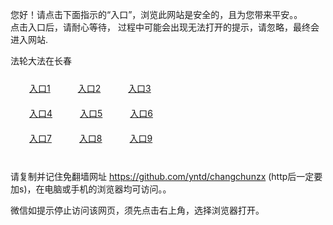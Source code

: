 您好！请点击下面指示的“入口”，浏览此网站是安全的，且为您带来平安。。 <br/>
点击入口后，请耐心等待， 过程中可能会出现无法打开的提示，请忽略，最终会进入网站. </br>

法轮大法在长春<br/>
<div style="padding:10px"><a style="margin:20px" target="_blank" href="https://d2obxzz9qy88w8.cloudfront.net/2Qpsp?zxbfqv" id="ccLink1" rel="nofollow">入口1</a> <a target="_blank" style="margin:20px" href="https://dcnf60ugh0t1w.cloudfront.net/2Qpsp?vshcrxwz" id="ccLink2" rel="nofollow">入口2</a> <a style="margin:20px" target="_blank" href="https://d1xn9atts5311.cloudfront.net/2Qpsp?jgdrvzbo" id="ccLink3" rel="nofollow">入口3</a></div>

<div style="padding:10px" ><a style="margin:20px" target="_blank" href="https://d2obxzz9qy88w8.cloudfront.net/2Qpsp?zxbfqv" id="ccLink4" rel="nofollow">入口4</a> <a style="margin:20px" href="https://dcnf60ugh0t1w.cloudfront.net/2Qpsp?vshcrxwz" target="_blank" id="ccLink5" rel="nofollow">入口5</a> <a style="margin:20px" href="https://d1xn9atts5311.cloudfront.net/2Qpsp?jgdrvzbo" target="_blank" id="ccLink6" rel="nofollow">入口6</a></div>

<div style="padding:10px"><a style="margin:20px" target="_blank" href="https://d2obxzz9qy88w8.cloudfront.net/2Qpsp?zxbfqv" id="ccLink7" rel="nofollow">入口7</a> <a style="margin:20px" href="https://dcnf60ugh0t1w.cloudfront.net/2Qpsp?vshcrxwz" target="_blank" id="ccLink8" rel="nofollow">入口8</a> <a style="margin:20px" target="_blank" href="https://d1xn9atts5311.cloudfront.net/2Qpsp?jgdrvzbo" id="ccLink9" rel="nofollow">入口9</a></div>

<br/>



请复制并记住免翻墙网址 https://github.com/yntd/changchunzx (http后一定要加s)，在电脑或手机的浏览器均可访问。。<br/>

微信如提示停止访问该网页，须先点击右上角，选择浏览器打开。
